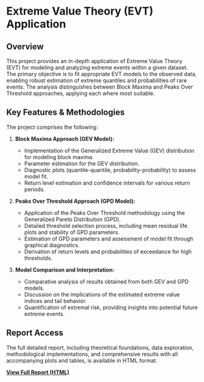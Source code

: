 # Extreme Value Theory (EVT) Application

## Overview

This project provides an in-depth application of Extreme Value Theory (EVT) for modeling and analyzing extreme events within a given dataset. The primary objective is to fit appropriate EVT models to the observed data, enabling robust estimation of extreme quantiles and probabilities of rare events. The analysis distinguishes between Block Maxima and Peaks Over Threshold approaches, applying each where most suitable.

## Key Features & Methodologies

The project comprises the following:

1.  **Block Maxima Approach (GEV Model):**
    * Implementation of the Generalized Extreme Value (GEV) distribution for modeling block maxima.
    * Parameter estimation for the GEV distribution.
    * Diagnostic plots (quantile-quantile, probability-probability) to assess model fit.
    * Return level estimation and confidence intervals for various return periods.

2.  **Peaks Over Threshold Approach (GPD Model):**
    * Application of the Peaks Over Threshold methodology using the Generalized Pareto Distribution (GPD).
    * Detailed threshold selection process, including mean residual life plots and stability of GPD parameters.
    * Estimation of GPD parameters and assessment of model fit through graphical diagnostics.
    * Derivation of return levels and probabilities of exceedance for high thresholds.

3.  **Model Comparison and Interpretation:**
    * Comparative analysis of results obtained from both GEV and GPD models.
    * Discussion on the implications of the estimated extreme value indices and tail behavior.
    * Quantification of extremal risk, providing insights into potential future extreme events.

## Report Access

The full detailed report, including theoretical foundations, data exploration, methodological implementations, and comprehensive results with all accompanying plots and tables, is available in HTML format.

[**View Full Report (HTML)**](https://matteovantaggio.github.io/Extreme_Value_Theory_Application/)
